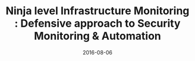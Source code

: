 ---
title: "Ninja level Infrastructure Monitoring : Defensive approach to Security Monitoring & Automation"
date: 2016-08-06
type: book
event: DEF CON 24
link: ./ninja-level-infrastructure-monitoring/
image: ./books-bg.jpg
---